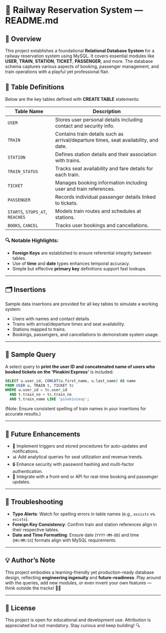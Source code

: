 # 🚂 Railway Reservation System — README.md

## 📜 Overview

This project establishes a foundational **Relational Database System** for a railway reservation system using MySQL. It covers essential modules like **USER**, **TRAIN**, **STATION**, **TICKET**, **PASSENGER**, and more. The database schema captures various aspects of booking, passenger management, and train operations with a playful yet professional flair.

## 📂 Table Definitions

Below are the key tables defined with **CREATE TABLE** statements:

| Table Name                      | Description                                                                          |
| ------------------------------- | ------------------------------------------------------------------------------------ |
| `USER`                          | Stores user personal details including contact and security info.                    |
| `TRAIN`                         | Contains train details such as arrival/departure times, seat availability, and date. |
| `STATION`                       | Defines station details and their association with trains.                           |
| `TRAIN_STATUS`                  | Tracks seat availability and fare details for each train.                            |
| `TICKET`                        | Manages booking information including user and train references.                     |
| `PASSENGER`                     | Records individual passenger details linked to tickets.                              |
| `STARTS`, `STOPS_AT`, `REACHES` | Models train routes and schedules at stations.                                       |
| `BOOKS`, `CANCEL`               | Tracks user bookings and cancellations.                                              |

### 🔍 Notable Highlights:

* **Foreign Keys** are established to ensure referential integrity between tables.
* Use of **time** and **date** types enhances temporal accuracy.
* Simple but effective **primary key** definitions support fast lookups.

---

## 🗂️ Insertions

Sample data insertions are provided for all key tables to simulate a working system:

* Users with names and contact details.
* Trains with arrival/departure times and seat availability.
* Stations mapped to trains.
* Bookings, passengers, and cancellations to demonstrate system usage.

---

## 📌 Sample Query

A select query to **print the user ID and concatenated name of users who booked tickets on the 'Pinakini Express'** is included:

```sql
SELECT u.user_id, CONCAT(u.first_name, u.last_name) AS name
FROM USER u, TRAIN t, TICKET tc
WHERE u.user_id = tc.user_id
  AND t.train_no = tc.train_no
  AND t.train_name LIKE 'pinakiniexp';
```

(Note: Ensure consistent spelling of train names in your insertions for accurate results.)

---

## 🚀 Future Enhancements

* 🎯 Implement triggers and stored procedures for auto-updates and notifications.
* 📊 Add analytical queries for seat utilization and revenue trends.
* 🔒 Enhance security with password hashing and multi-factor authentication.
* 🧩 Integrate with a front-end or API for real-time booking and passenger updates.

---

## 🔧 Troubleshooting

* **Typo Alerts**: Watch for spelling errors in table names (e.g., `exsists` vs. `exists`).
* **Foreign Key Consistency**: Confirm train and station references align in their respective tables.
* **Date and Time Formatting**: Ensure date (`YYYY-MM-DD`) and time (`HH:MM:SS`) formats align with MySQL requirements.

---

## 💡 Author’s Note

This project embodies a learning-friendly yet production-ready database design, reflecting **engineering ingenuity** and **future-readiness**. Play around with the queries, add new modules, or even invent your own features — think outside the tracks! 🚂✨

---

## 📝 License

This project is open for educational and development use. Attribution is appreciated but not mandatory. Stay curious and keep building! 🔍
